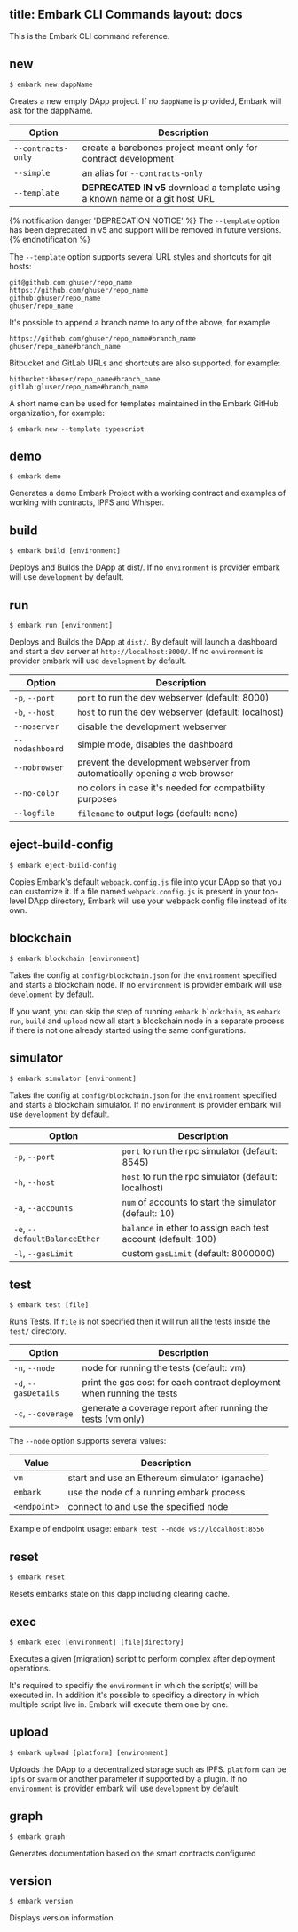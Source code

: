 title: Embark CLI Commands
layout: docs
---

This is the Embark CLI command reference.

## new

```
$ embark new dappName
```

Creates a new empty DApp project. If no `dappName` is provided, Embark will ask for the dappName.

Option | Description
--- | ---
`--contracts-only` | create a barebones project meant only for contract development
`--simple` | an alias for `--contracts-only`
`--template` | **DEPRECATED IN v5** download a template using a known name or a git host URL

{% notification danger 'DEPRECATION NOTICE' %}
The `--template` option has been deprecated in v5 and support will be removed in future versions.
{% endnotification %}

The `--template` option supports several URL styles and shortcuts for git hosts:

```
git@github.com:ghuser/repo_name
https://github.com/ghuser/repo_name
github:ghuser/repo_name
ghuser/repo_name
```

It's possible to append a branch name to any of the above, for example:

```
https://github.com/ghuser/repo_name#branch_name
ghuser/repo_name#branch_name
```

Bitbucket and GitLab URLs and shortcuts are also supported, for example:

```
bitbucket:bbuser/repo_name#branch_name
gitlab:gluser/repo_name#branch_name
```

A short name can be used for templates maintained in the Embark GitHub organization, for example:

```
$ embark new --template typescript
```

## demo

```
$ embark demo
```

Generates a demo Embark Project with a working contract and examples of working with contracts, IPFS and Whisper.

## build

```
$ embark build [environment]
```

Deploys and Builds the DApp at dist/. If no `environment` is provider embark will use `development` by default.

## run

```
$ embark run [environment]
```

Deploys and Builds the DApp at `dist/`. By default will launch a dashboard and start a dev server at `http://localhost:8000/`. If no `environment` is provider embark will use `development` by default.

Option | Description
--- | ---
`-p`, `--port` | `port` to run the dev webserver (default: 8000)
`-b`, `--host` | `host` to run the dev webserver (default: localhost)
`--noserver` | disable the development webserver
`--nodashboard` | simple mode, disables the dashboard
`--nobrowser` | prevent the development webserver from automatically opening a web browser
`--no-color` | no colors in case it's needed for compatbility purposes
`--logfile` | `filename` to output logs (default: none)

## eject-build-config

```
$ embark eject-build-config
```

Copies Embark's default `webpack.config.js` file into your DApp so that you can customize it. If a file named `webpack.config.js` is present in your top-level DApp directory, Embark will use your webpack config file instead of its own.

## blockchain

```
$ embark blockchain [environment]
```

Takes the config at `config/blockchain.json` for the `environment` specified and starts a blockchain node. If no `environment` is provider embark will use `development` by default.

If you want, you can skip the step of running `embark blockchain`, as `embark run`, `build` and `upload` now all start a blockchain node in a separate process if there is not one already started using the same configurations.

## simulator

```
$ embark simulator [environment]
```

Takes the config at `config/blockchain.json` for the `environment` specified and starts a blockchain simulator. If no `environment` is provider embark will use `development` by default.

Option | Description
--- | ---
`-p`, `--port` | `port` to run the rpc simulator (default: 8545)
`-h`, `--host` | `host` to run the rpc simulator (default: localhost)
`-a`, `--accounts` | `num` of accounts to start the simulator (default: 10)
`-e`, `--defaultBalanceEther` | `balance` in ether to assign each test account (default: 100)
`-l`, `--gasLimit` | custom `gasLimit` (default: 8000000)

## test

```
$ embark test [file]
```

Runs Tests. If `file` is not specified then it will run all the tests inside the `test/` directory.

Option | Description
--- | ---
`-n`, `--node` | node for running the tests (default: vm)
`-d`, `--gasDetails` | print the gas cost for each contract deployment when running the tests
`-c`, `--coverage` | generate a coverage report after running the tests (vm only)

The `--node` option supports several values:

Value | Description
--- | ---
`vm` | start and use an Ethereum simulator (ganache)
`embark` | use the node of a running embark process
`<endpoint>` | connect to and use the specified node

Example of endpoint usage: `embark test --node ws://localhost:8556`

## reset

```
$ embark reset
```

Resets embarks state on this dapp including clearing cache.

## exec

```
$ embark exec [environment] [file|directory]
```

Executes a given (migration) script to perform complex after deployment operations.

It's required to specifiy the `environment` in which the script(s) will be executed in. In addition it's possible to specificy a directory in which multiple script live in. Embark will execute them one by one.

## upload

```
$ embark upload [platform] [environment]
```

Uploads the DApp to a decentralized storage such as IPFS. `platform` can be `ipfs` or `swarm` or another parameter if supported by a plugin. If no `environment` is provider embark will use `development` by default.

## graph

```
$ embark graph
```

Generates documentation based on the smart contracts configured

## version

```
$ embark version
```

Displays version information.
